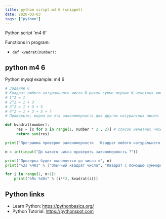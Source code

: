 ```yaml
---
title: python script m4 6 (snippet)
date: 2020-03-03
tags: ["python"]
---
```

Python script 'm4 6'

Functions in program: 
* `def kvadrat(number):`

## python m4 6

Python mysql example: m4 6

```python
# Задание 6
# Квадрат любого натурального числа N равен сумме первых N нечетных чисел:
# 1^2 = 1
# 2^2 = 1 + 3
# 3^2 = 1 + 3 + 5
# 4^2 = 1 + 3 + 5 + 7
# Проверьте, верна ли эта закономерность для других натуральных чисел.

def kvadrat(number):
     res = [x for x in range(1, number * 2 , 2)] # список нечетных чисел
     return sum(res)

print("Программа проверки закономерности  'Квадрат любого натурального числа N равен сумме первых N нечетных чисел'")

n = int(input("До какого числа проверять закономерность ?"))

print("Проверка будет выполнятся до числа =", n)
print("%2s %40s" % ("Обычный квадрат числа", "Квадрат с помощью суммирование"))

for i in range(1, n+1):
    print("%9s %40s" % (i**2, kvadrat(i)))


```

## Python links

- Learn Python: https://pythonbasics.org/
- Python Tutorial: https://pythonspot.com
